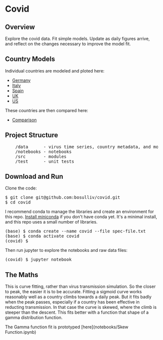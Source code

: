# Covid
## Overview
Explore the covid data. Fit simple models. Update as daily figures arrive, and reflect on the changes necessary to improve the model fit.

## Country Models
Individual countries are modeled and ploted here:
* [Germany](notebooks/Germany.ipynb)
* [Italy](notebooks/Italy.ipynb)
* [Spain](notebooks/Spain.ipynb)
* [UK](notebooks/uk.ipynb)
* [US](notebooks/US.ipynb)

These countries are then compared here:
* [Comparison](notebooks/Comparison.ipynb)

## Project Structure
<pre>
    /data      - virus time series, country metadata, and model paramater values
    /notebooks - notebooks
    /src       - modules
    /test      - unit tests
</pre>

## Download and Run
Clone the code:
<pre>
$ git clone git@github.com:bosulliv/covid.git
$ cd covid
</pre>

I recommend conda to manage the libraries and create an environment for this repo.  [Install miniconda](https://docs.conda.io/projects/continuumio-conda/en/latest/user-guide/install/index.html) if you don't have conda yet. It's a minimal install, and this repo uses a small number of libraries.

<pre>
(base) $ conda create --name covid --file spec-file.txt
(base) $ conda activate covid
(covid) $ 
</pre>

Then run jupyter to explore the notebooks and raw data files:
<pre>
(covid) $ jupyter notebook
</pre>

## The Maths
This is curve fitting, rather than virus transmission simulation. So the closer to peak, the easier it is to be accurate. Fitting a sigmoid curve works reasonably well as a country climbs towards a daily peak. But it fits badly when the peak passes, especially if a country has been effective in reducting transmission. In that case the curve is skewed, where the climb is steeper than the descent. This fits better with a function that shape of a gamma distribution function.

The Gamma function fit is prototyped [here](notebooks/Skew Function.ipynb)